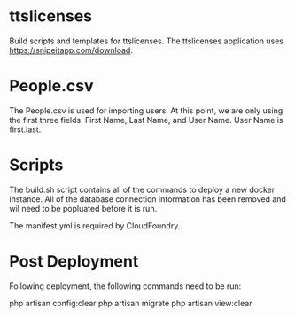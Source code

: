 # ttslicenses
Build scripts and templates for ttslicenses. The ttslicenses application uses https://snipeitapp.com/download.

# People.csv
The People.csv is used for importing users. At this point, we are only using the first three fields. First Name, Last Name, and User Name. User Name is first.last. 

# Scripts
The build.sh script contains all of the commands to deploy a new docker instance. All of the database connection information has been removed and wil need to be popluated before it is run. 

The manifest.yml is required by CloudFoundry. 

# Post Deployment

Following deployment, the following commands need to be run: 

php artisan config:clear
php artisan migrate
php artisan view:clear
